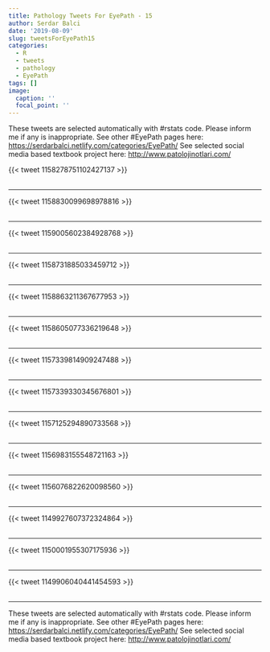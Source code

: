 ```yaml
---
title: Pathology Tweets For EyePath - 15
author: Serdar Balci
date: '2019-08-09'
slug: tweetsForEyePath15
categories:
  - R
  - tweets
  - pathology
  - EyePath
tags: []
image:
  caption: ''
  focal_point: ''
---
```



These tweets are selected automatically with #rstats code. Please inform me if any is inappropriate.
See other #EyePath pages here: https://serdarbalci.netlify.com/categories/EyePath/ 
See selected social media based textbook project here: http://www.patolojinotlari.com/

{{< tweet 1158278751102427137 >}}
<br>
<br>
<hr>
{{< tweet 1158830099698978816 >}}
<br>
<br>
<hr>
{{< tweet 1159005602384928768 >}}
<br>
<br>
<hr>
{{< tweet 1158731885033459712 >}}
<br>
<br>
<hr>
{{< tweet 1158863211367677953 >}}
<br>
<br>
<hr>
{{< tweet 1158605077336219648 >}}
<br>
<br>
<hr>
{{< tweet 1157339814909247488 >}}
<br>
<br>
<hr>
{{< tweet 1157339330345676801 >}}
<br>
<br>
<hr>
{{< tweet 1157125294890733568 >}}
<br>
<br>
<hr>
{{< tweet 1156983155548721163 >}}
<br>
<br>
<hr>
{{< tweet 1156076822620098560 >}}
<br>
<br>
<hr>
{{< tweet 1149927607372324864 >}}
<br>
<br>
<hr>
{{< tweet 1150001955307175936 >}}
<br>
<br>
<hr>
{{< tweet 1149906040441454593 >}}
<br>
<br>
<hr>


These tweets are selected automatically with #rstats code. Please inform me if any is inappropriate.
See other #EyePath pages here: https://serdarbalci.netlify.com/categories/EyePath/ 
See selected social media based textbook project here: http://www.patolojinotlari.com/
